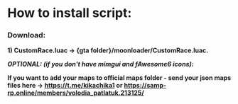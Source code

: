 # How to install script:
### Download:
**1) CustomRace.luac -> {gta folder}/moonloader/CustomRace.luac.**

**_OPTIONAL: (if you don't have mimgui and fAwesome6 icons):_**


**If you want to add your maps to official maps folder - send your json maps files here -> https://t.me/kikachika1 or https://samp-rp.online/members/volodia_patlatuk.213125/**

